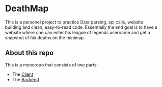# DeathMap

This is a personel project to practice Data parsing, api calls, website building and clean, easy-to-read code.
Essentially the end goal is to have a website where one can enter his league of legends username and get a snapshot of his deaths on the minimap.
## About this repo
This is a monorepo that consists of two parts:
- The [Client](/frontend-deathmap)
- The [Backend](/Backend)
